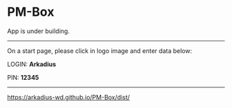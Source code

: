 # PM-Box 

App is under building.

------

On a start page, please click in logo image and enter data below:

LOGIN: **Arkadius**

PIN: **12345**

------

https://arkadius-wd.github.io/PM-Box/dist/
